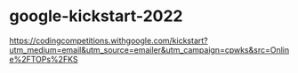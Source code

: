 # google-kickstart-2022

https://codingcompetitions.withgoogle.com/kickstart?utm_medium=email&utm_source=emailer&utm_campaign=cpwks&src=Online%2FTOPs%2FKS
